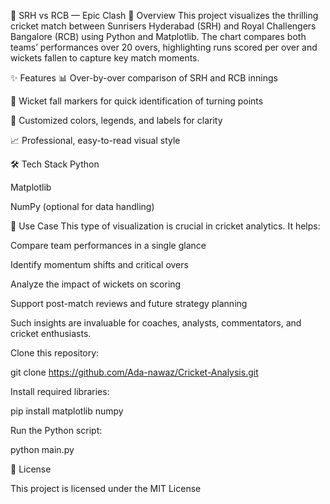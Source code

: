 

🏏 SRH vs RCB — Epic Clash
📌 Overview
This project visualizes the thrilling cricket match between Sunrisers Hyderabad (SRH) and Royal Challengers Bangalore (RCB) using Python and Matplotlib.
The chart compares both teams’ performances over 20 overs, highlighting runs scored per over and wickets fallen to capture key match moments.

✨ Features
📊 Over-by-over comparison of SRH and RCB innings

🎯 Wicket fall markers for quick identification of turning points

🎨 Customized colors, legends, and labels for clarity

📈 Professional, easy-to-read visual style

🛠 Tech Stack
Python

Matplotlib

NumPy (optional for data handling)

🎯 Use Case
This type of visualization is crucial in cricket analytics.
It helps:

Compare team performances in a single glance

Identify momentum shifts and critical overs

Analyze the impact of wickets on scoring

Support post-match reviews and future strategy planning

Such insights are invaluable for coaches, analysts, commentators, and cricket enthusiasts.


Clone this repository:

git clone https://github.com/Ada-nawaz/Cricket-Analysis.git

Install required libraries:

pip install matplotlib numpy

Run the Python script:

python main.py

📜 License

This project is licensed under the MIT License
